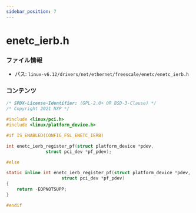 ```yaml
---
sidebar_position: 7
---
```

# enetc_ierb.h

### ファイル情報

- パス: `linux-v6.12/drivers/net/ethernet/freescale/enetc/enetc_ierb.h`

### コンテンツ

```h
/* SPDX-License-Identifier: (GPL-2.0+ OR BSD-3-Clause) */
/* Copyright 2021 NXP */

#include <linux/pci.h>
#include <linux/platform_device.h>

#if IS_ENABLED(CONFIG_FSL_ENETC_IERB)

int enetc_ierb_register_pf(struct platform_device *pdev,
			   struct pci_dev *pf_pdev);

#else

static inline int enetc_ierb_register_pf(struct platform_device *pdev,
					 struct pci_dev *pf_pdev)
{
	return -EOPNOTSUPP;
}

#endif

```
